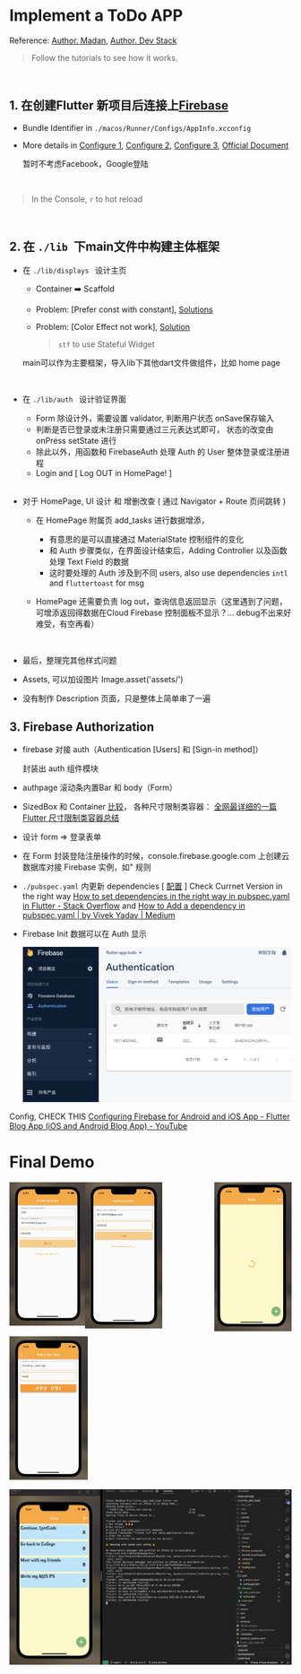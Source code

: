 <!-- # flutter_app_todo

A new Flutter project.

## Getting Started

This project is a starting point for a Flutter application.

A few resources to get you started if this is your first Flutter project:

- [Lab: Write your first Flutter app](https://docs.flutter.dev/get-started/codelab)
- [Cookbook: Useful Flutter samples](https://docs.flutter.dev/cookbook)

For help getting started with Flutter development, view the
[online documentation](https://docs.flutter.dev/), which offers tutorials,
samples, guidance on mobile development, and a full API reference.
 -->
 
 # Implement a ToDo APP

Reference: [Author. Madan](https://www.youtube.com/watch?v=qFrJ30VFCFc&list=PL9n0l8rSshSnT19B70XO9dYUucjD3aYWa&index=36), [Author. Dev Stack](https://www.youtube.com/watch?v=p1NPtRdvQBU&list=PLtIU0BH0pkKrQZUFWENF_VXINhfv9WiIA)

> Follow the tutorials to see how it works.

<br>

## 1. 在创建Flutter 新项目后连接上[Firebase](https://console.firebase.google.com/u/0/?hl=zh-cn&pli=1)

- Bundle Identifier in `./macos/Runner/Configs/AppInfo.xcconfig`
- More details in [Configure 1](https://www.kindacode.com/article/flutter-configure-firebase-for-ios-and-android/),  [Configure 2](https://www.jianshu.com/p/cff76974d983),  [Configure 3](https://softauthor.com/add-firebase-sdk-to-your-ios-app-using-cocoapods/#:~:text=Add%20Initialization%20Code%20Open%20up%20FirebaseiOSDemo%20folder%20from,lines%20of%20code.%20One%20is%20at%20the%20top%3A), [Official Document](https://firebase.google.com/docs/ios/setup?authuser=0&hl=zh-cn)

  暂时不考虑Facebook，Google登陆

<br>

> In the Console,  `r`  to hot reload

<br>

## 2. 在 `./lib `下main文件中构建主体框架

- 在 `./lib/displays ` 设计主页

  - Container ➡️ Scaffold
  - Problem: [Prefer const with constant], [Solutions](https://stackoverflow.com/questions/68554055/flutter-const-with-const-constructors)
  - Problem: [Color Effect not work], [Solution](https://github.com/flutter/flutter/issues/89839)

    > `stf` to use Stateful Widget
    >

  main可以作为主要框架，导入lib下其他dart文件做组件，比如 home page

  <br>
- 在 `./lib/auth ` 设计验证界面

  - Form 除设计外，需要设置 validator, 判断用户状态 onSave保存输入
  - 判断是否已登录或未注册只需要通过三元表达式即可， 状态的改变由 onPress setState 进行
  - 除此以外，用函数和 FirebaseAuth 处理 Auth 的 User 整体登录或注册进程
  - Login and [ Log OUT in HomePage! ]

  <br>
- 对于 HomePage, UI 设计 和 增删改查 ( 通过 Navigator + Route 页间跳转 )

  - 在 HomePage 附属页 add_tasks 进行数据增添，

    - 有意思的是可以直接通过 MaterialState 控制组件的变化
    - 和 Auth 步骤类似，在界面设计结束后，Adding Controller 以及函数处理 Text Field 的数据
    - 这时要处理的 Auth 涉及到不同 users, also use dependencies `intl` and `fluttertoast` for msg
  - HomePage 还需要负责 log out，查询信息返回显示（这里遇到了问题，可增添返回得数据在Cloud Firebase 控制面板不显示？... debug不出来好难受，有空再看）

  <br>
- 最后，整理完其他样式问题

- Assets, 可以加设图片 Image.asset('assets/')

- 没有制作 Description 页面，只是整体上简单串了一遍


## 3. Firebase Authorization

- firebase 对接 auth（Authentication [Users] 和 [Sign-in method]）

  封装出 auth 组件模块
- authpage 滚动条内置Bar 和 body（Form）
- SizedBox 和 Container [比较](https://stackoverflow.com/questions/55716322/flutter-sizedbox-vs-container-why-use-one-instead-of-the-other)， 各种尺寸限制类容器： [全网最详细的一篇Flutter 尺寸限制类容器总结](https://zhuanlan.zhihu.com/p/111167367)
- 设计 form => 登录表单
- 在 Form 封装登陆注册操作的时候，console.firebase.google.com 上创建云数据库对接 Firebase 实例，如" 规则
- `./pubspec.yaml` 内更新 dependencies [ [配置](https://www.cnblogs.com/mengqd/p/13928830.html) ] Check Currnet Version in the right way [How to set dependencies in the right way in pubspec.yaml in Flutter - Stack Overflow](https://stackoverflow.com/questions/65358889/how-to-set-dependencies-in-the-right-way-in-pubspec-yaml-in-flutter) and [How to Add a dependency in pubspec.yaml | by Vivek Yadav | Medium](https://viveky259259.medium.com/how-to-add-a-dependency-in-pubspec-yaml-c8bba8485454)
- Firebase Init 数据可以在 Auth 显示

  ![OK](../../assets/1676595176051.png)



Config, CHECK THIS [Configuring Firebase for Android and iOS App - Flutter Blog App (iOS and Android Blog App) - YouTube](https://www.youtube.com/watch?v=WIG4TxLYQk0&t=445s)



# Final Demo

<img src="../../assets/Xnip2023-02-21_05-43-30.jpg" alt="OK" style="zoom:25%;" align='left'/><img src="../../assets/Xnip2023-02-21_05-44-11.jpg" alt="OK" style="zoom:25.5%;" align='center'/><img src="../../assets/Xnip2023-02-21_05-44-23.jpg" alt="OK" style="zoom:26%;" align='right'/>

<img src="../../assets/Xnip2023-02-21_05-45-09.jpg" alt="OK" style="zoom:25%;" />

![OK](../../assets/Xnip2023-02-21_05-47-26.jpg)
